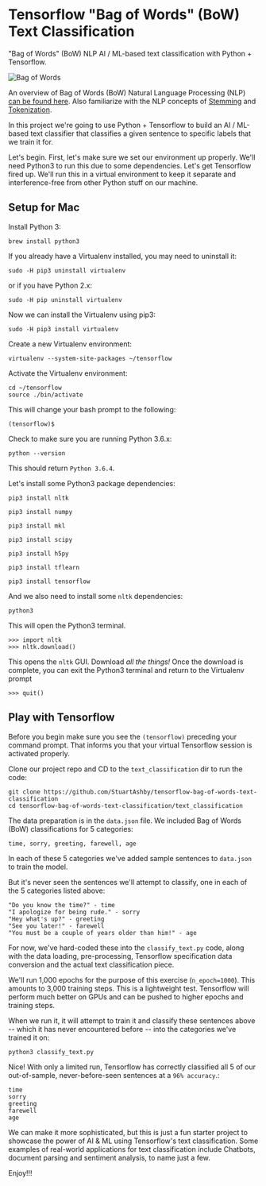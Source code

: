 # Tensorflow "Bag of Words" (BoW) Text Classification
"Bag of Words" (BoW) NLP AI / ML-based text classification with Python + Tensorflow.

![Bag of Words](https://i.ytimg.com/vi/OGK9SHt8SWg/maxresdefault.jpg)

An overview of Bag of Words (BoW) Natural Language Processing (NLP) [can be found here](https://ongspxm.github.io/blog/2014/12/bag-of-words-natural-language-processing/). Also familiarize with the NLP concepts of [Stemming](https://nlp.stanford.edu/IR-book/html/htmledition/stemming-and-lemmatization-1.html) and [Tokenization](https://nlp.stanford.edu/IR-book/html/htmledition/tokenization-1.html).

In this project we're going to use Python + Tensorflow to build an AI / ML-based text classifier that classifies a given sentence to specific labels that we train it for.

Let's begin. First, let's make sure we set our environment up properly. We'll need Python3 to run this due to some dependencies. Let's get Tensorflow fired up. We'll run this in a virtual environment to keep it separate and interference-free from other Python stuff on our machine.

## Setup for Mac
Install Python 3:
```
brew install python3
```

If you already have a Virtualenv installed, you may need to uninstall it:
```
sudo -H pip3 uninstall virtualenv
```
or if you have Python 2.x:
```
sudo -H pip uninstall virtualenv
```

Now we can install the Virtualenv using pip3:
```
sudo -H pip3 install virtualenv
```

Create a new Virtualenv environment:
```
virtualenv --system-site-packages ~/tensorflow
```

Activate the Virtualenv environment:
```
cd ~/tensorflow
source ./bin/activate
```

This will change your bash prompt to the following:
```
(tensorflow)$
```

Check to make sure you are running Python 3.6.x:
```
python --version
```

This should return ```Python 3.6.4```.

Let's install some Python3 package dependencies:
```
pip3 install nltk

pip3 install numpy

pip3 install mkl

pip3 install scipy

pip3 install h5py

pip3 install tflearn

pip3 install tensorflow
```

And we also need to install some ```nltk``` dependencies:
```
python3
```

This will open the Python3 terminal.
```
>>> import nltk
>>> nltk.download()
```

This opens the ```nltk``` GUI. Download *all the things!* Once the download is complete, you can exit the Python3 terminal and return to the Virtualenv prompt

```
>>> quit()
```

## Play with Tensorflow

Before you begin make sure you see the ```(tensorflow)``` preceding your command prompt. That informs you that your virtual Tensorflow session is activated properly.

Clone our project repo and CD to the ```text_classification``` dir to run the code:
```
git clone https://github.com/StuartAshby/tensorflow-bag-of-words-text-classification
cd tensorflow-bag-of-words-text-classification/text_classification
```

The data preparation is in the ```data.json``` file. We included Bag of Words (BoW) classifications for 5 categories:

```
time, sorry, greeting, farewell, age
```

In each of these 5 categories we've added sample sentences to ```data.json``` to train the model.

But it's never seen the sentences we'll attempt to classify, one in each of the 5 categories listed above:
```
"Do you know the time?" - time
"I apologize for being rude." - sorry
"Hey what's up?" - greeting
"See you later!" - farewell
"You must be a couple of years older than him!" - age
```

For now, we've hard-coded these into the ```classify_text.py``` code, along with the data loading, pre-processing, Tensorflow specification data conversion and the actual text classification piece.

We'll run 1,000 epochs for the purpose of this exercise (```n_epoch=1000```). This amounts to 3,000 training steps. This is a lightweight test. Tensorflow will perform much better on GPUs and can be pushed to higher epochs and training steps.

When we run it, it will attempt to train it and classify these sentences above -- which it has never encountered before -- into the categories we've trained it on:
```
python3 classify_text.py
```

Nice! With only a limited run, Tensorflow has correctly classified all 5 of our out-of-sample, never-before-seen sentences at a ```96% accuracy```.:
```
time
sorry
greeting
farewell
age
```

We can make it more sophisticated, but this is just a fun starter project to showcase the power of AI & ML using Tensorflow's text classification. Some examples of real-world applications for text classification include Chatbots, document parsing and sentiment analysis, to name just a few.

Enjoy!!!
